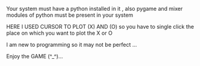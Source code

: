 Your system must have a python installed in it , also pygame and mixer modules of python must be present in your system

HERE I USED CURSOR TO PLOT (X) AND (O) 
so you have to single click the place on which you want to plot the X or O


I am new to programming so it may not be perfect ...

Enjoy the GAME (^_^)...
